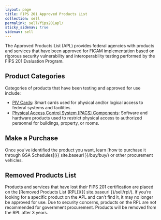 ```yaml
---
layout: page
title: FIPS 201 Approved Products List
collection: sell
permalink: sell/fips201apl/
sticky_sidenav: true
sidenav: sell
---
```


The Approved Products List (APL) provides federal agencies with products and services that have been approved for FICAM implementation based on rigorous security vulnerability and interoperability testing performed by the FIPS 201 Evaluation Program.

## Product Categories

Categories of products that have been testing and approved for use include:

- [PIV Cards](../sell/piv/): Smart cards used for physical and/or logical access to federal systems and facilities.
- [Physical Access Control System (PACS) Components](../sell/pacs/): Software and hardware products used to restrict physical access to authorized personnel for buildings, property, or rooms.

## Make a Purchase

Once you’ve identified the product you want, learn [how to purchase it through GSA Schedules]({{ site.baseurl }}/buy/buy/) or other procurement vehicles.

## Removed Products List

Products and services that have lost their FIPS 201 certification are placed on the [Removed Products List (RPL)]({{ site.baseurl }}/sell/rpl/). If you’re looking for a specific product on the APL and can’t find it, it may no longer be approved for use. Due to security concerns, products on the RPL are not recommended for government procurement. Products will be removed from the RPL after 3 years.
